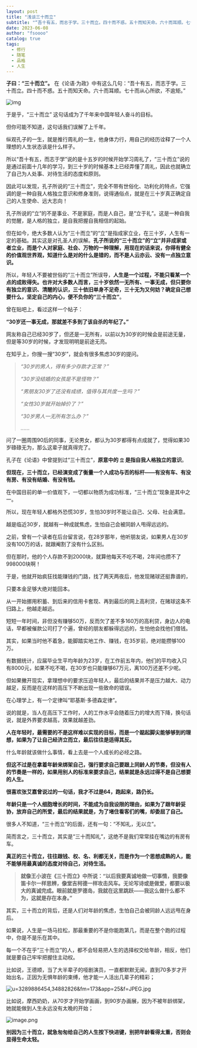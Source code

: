 ```yaml
---
layout: post
title: "浅谈三十而立"
subtitle: "“吾十有五，而志于学。三十而立。四十而不惑。五十而知天命。六十而耳顺。七十而从心所欲，不逾矩。”"
date: 2023-06-08 
author: "fsoooo"
catalog: true
tags:
  - 修行
  - 随笔
  - 品格
  - 人生
---
```


**子曰：“三十而立”。**
在《论语·为政》中有这么几句：“吾十有五，而志于学。三十而立。四十而不惑。五十而知天命。六十而耳顺。七十而从心所欲，不逾矩。”

![img](http://upload-images.jianshu.io/upload_images/6943526-93ccb2acc4373cdf.JPEG?imageMogr2/auto-orient/strip%7CimageView2/2/w/1240)

于是乎，“三十而立” 这句话成为了千年来中国年轻人奋斗的目标。

但你可能不知道，这句话我们误解了上千年。

纵观孔子的一生，就是推行周礼的一生，他身体力行，用自己的经历诠释了一个人理想的人生状态该是什么样子。

所以“吾十有五，而志于学”说的是十五岁的时候开始学习周礼了，“三十而立”说的是通过前面十几年的学习，到三十岁的时候基本上已经弄懂了周礼，因此也就确立了自己为人处事、对待生活的态度和原则。

因此可以发现，孔子所说的“三十而立”，完全不带有世俗化、功利化的特点，它强调的是一种自我人格独立意识和修身准则，说得通俗点，就是在三十岁真正确定自己的人生使命、远大志向！

孔子所说的“立”的不是事业、不是家庭，而是人自己，是“立于礼”。这是一种自我的觉醒，是人格的独立，是自我把握自我相信的起始。



但在如今，绝大多数人认为“三十而立”的“立”是指成家立业，在三十岁，人生有一定的基础。其实这是对孔圣人的误解。**孔子所说的“三十而立”的“立”并非成家或者立业，而是个人对家庭、社会、万物的一种理解，用现在的话来说，你得有健全的价值观世界观，知道什么是对的什么是错的，而不是人云亦云、没有一点独立意识。**



所以，年轻人不要被世俗的“三十而立”所误导，**人生是一个过程，不能只看某一个点的成败得失。也许对大多数人而言，三十岁依然一无所有、一事无成，但只要你有独立的意识、清醒的认识，三十依旧单身不足奇，三十无为又何妨？确定自己想要什么，坚定自己的内心，便不负你的“三十而立”**。



曾在贴吧上，看过这样一个帖子：

 **“30岁还一事无成，那就差不多到了该自杀的年纪了。”**

网友称自己已经30岁了，但还是一无所有，以前以为30岁的时候会是前途无量，但是等30岁的时候，才发现明明是前途无亮。

在知乎上，你搜一搜“30岁”，就会有很多焦虑30岁的提问。

> *“30岁的男人，得有多少存款才正常？”*
>
> *“30岁没结婚的女孩是不是怪物？”*
>
> *“男朋友30岁了还没有成绩，值得与其共度一生吗？”*
>
> *“女性30岁就开始掉价了？”*
>
> *“30岁男人一无所有怎么办？”*
>
> *……*

 

问了一圈周围90后的同事，无论男女，都认为30岁都得有点成就了，觉得如果30岁碌碌无为，那么这辈子就真得完了。

孔子在《论语》中曾提到过“三十而立”，**原意中的  `立` 是指自我人格独立的意识**。

**但现在，三十而立，已经演变成了衡量一个人成功与否的标杆——有没有车、有没有房、有没有结婚、有没有钱。**

在中国目前的单一价值观下，一切都以物质为成功标准，“三十而立”现象是其中之一。

所以，现在年轻人都格外恐慌30岁，生怕30岁时不能让自己、父母、社会满意。

越是临近30岁，就越有一种成就焦虑，生怕自己会被同龄人甩得远远的。

 之前，曾有一个读者在后台留言说，在28岁那年，他听朋友说，如果男人在30岁没有100万的话，就跟阉割了没有什么区别。

 但在那时，他的个人存款不到2000块，就算他每天不吃不喝，2年间也攒不了998000块啊！

 于是，他就开始疯狂找能赚钱的门路，找了两天两夜后，他发现赌球还挺靠谱的，

只要本金足够大绝对能回本。

 从一开始挪用积蓄、到后来的信用卡套现、再到最后的网上高利贷，在赌球这条不归路上，他越走越远。

 短短一年时间，非但没有赚够50万，反而欠了差不多160万的高利贷，身边人的电话，早都被催款公司打了个遍，曾经的朋友都躲得远远的，生怕他会找他们借钱。

 其实，如果当时他不着急，能脚踏实地工作、赚钱，在35岁前，绝对能攒够100万。

有数据统计，应届毕业生平均年龄为23岁，在工作前五年内，他们的平均收入只有8000元，如果不吃不喝，在30岁也只能赚够67万元，离100万还差不少呢。

 但如果撇开现实，拿理想中的要求压迫年轻人，最后的结果并不是压力越大、动力越足，反而是在这样的高压下不断出现一些致命的错误。

 在心理学上，有一个定律叫“耶基斯·多德森定律”。

 说的就是，当人在高压下工作时，人的工作水平会随着压力的增大而下降，换句话说，就是外界要求越高，效果就越差劲。

 **人在年轻时，最需要的不是这样难以实现的目标，而是一个踮起脚尖能够够到的理想，如果为了让自己经济立而立，最后往往是适得其反。**

什么年龄就该做什么事情，看上去是一个人成长的必经之路。

**但这不过是在拿着年龄来绑架自己，强行要求自己要跟上同龄人的节奏，但没有人的节奏是一样的，如果用别人的标准来要求自己，结果就是永远过得不是自己想要的人生。**

**很喜欢张艾嘉曾说过的一句话，我才不过是64，跑起来，路仍长。**

**年龄只是一个人细胞增长的时间，不能成为自我设限的理由，如果为了跟年龄妥协，放弃自己的所爱，最后的结果就是，为了堵住看客们的嘴，却委屈了自己。**



很多人不知道，“三十而立”的后面，还有一句：“不知礼，无以立”。

简而言之，三十而立，其实是“三十而知礼”，这绝不是我们常常挂在嘴边的有房有车。

**真正的三十而立，往往跟钱、权、名、利都无关，而是作为一个思想成熟的人，能不能够用最真诚的态度对待自己，对待生活。**

> **就像王小波在《三十而立》中所说：“以后我要真诚地做一切事情，我要像笛卡尔一样思辨，像堂吉柯德一样攻击风车。无论写诗或是做爱，都要以极大的真诚完成。眼前就是罗德岛，我就在这里跳跃——我这么做什么都不为，这就是存在本身。”**



其实，三十而立的背后，还是人们对年龄的焦虑，生怕自己会被同龄人远远甩在身后。

如果说，人生是一场马拉松，那最重要的不是你能跑第几，而是在整个跑的过程中，你是不是乐在其中。

每一个不在乎“三十而立”的人，都不会轻易把人生的选择权交给年龄，相反，他们就是要自己牢牢把握住主动权。

比如说，王德顺，当了大半辈子的哑剧演员，一直都默默无闻，直到70多岁才开始出名，正因为无惧年龄的束缚，他才能一人活出几辈子的精彩；

![u=3289886454,34882826&fm=173&app=25&f=JPEG.jpg](https://upload-images.jianshu.io/upload_images/6943526-234a6c90e2085556.jpg?imageMogr2/auto-orient/strip%7CimageView2/2/w/1240)




比如说，摩西奶奶，从70岁才开始学画画，到90岁办画展，因为不被年龄绑架，她就能做到人生永远没有太晚的开始；

![image.png](https://upload-images.jianshu.io/upload_images/6943526-302df80fac31d3f3.png?imageMogr2/auto-orient/strip%7CimageView2/2/w/1240)


**别因为三十而立，就急匆匆给自己的人生按下快进键，别把年龄看得太重，否则会显得生命太轻。**

